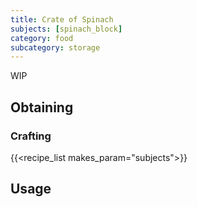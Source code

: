 ```yaml
---
title: Crate of Spinach
subjects: [spinach_block]
category: food
subcategory: storage
---
```


WIP

Obtaining
---------

### Crafting
{{<recipe_list makes_param="subjects">}}

Usage
-----
